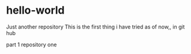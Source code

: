 # hello-world
Just another repository
This is the first thing i have tried as of now,,
in git hub



part 1 repository one

